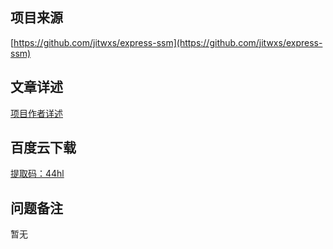 ## 项目来源
[https://github.com/jitwxs/express-ssm](https://github.com/jitwxs/express-ssm)
## 文章详述
[项目作者详述](https://github.com/jitwxs/express-ssm)
## 百度云下载
[提取码：44hl](https://pan.baidu.com/s/1OFiX8iCr9KjAYC6qEKdR3Q)
## 问题备注
暂无